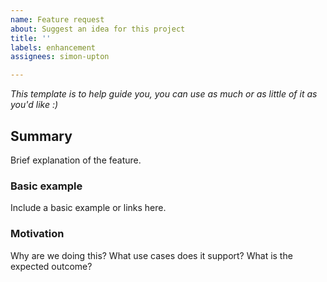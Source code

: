 ```yaml
---
name: Feature request
about: Suggest an idea for this project
title: ''
labels: enhancement
assignees: simon-upton

---
```


*This template is to help guide you, you can use as much or as little of it as you'd like :)*

## Summary
Brief explanation of the feature.

### Basic example
Include a basic example or links here.

### Motivation
Why are we doing this? What use cases does it support? What is the expected outcome?
